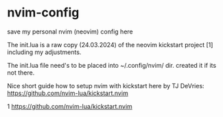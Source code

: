 # nvim-config
save my personal nvim (neovim) config here

The init.lua is a raw copy (24.03.2024) of the neovim kickstart
project [1] including my adjustments.

The init.lua file need's to be placed into
~/.config/nvim/ dir. created it if its not there.

Nice short guide how to setup nvim with kickstart 
here by TJ DeVries:
https://github.com/nvim-lua/kickstart.nvim

1 https://github.com/nvim-lua/kickstart.nvim
